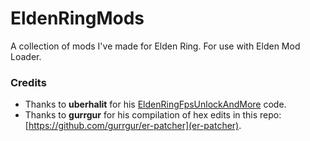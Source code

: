 # EldenRingMods
A collection of mods I've made for Elden Ring. For use with Elden Mod Loader.

### Credits
- Thanks to **uberhalit** for his [EldenRingFpsUnlockAndMore](https://github.com/uberhalit/EldenRingFpsUnlockAndMore) code.
- Thanks to **gurrgur** for his compilation of hex edits in this repo: [https://github.com/gurrgur/er-patcher](er-patcher).
